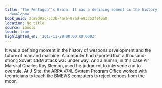 ```yaml
---
title: 'The Pentagon''s Brain: It was a defining moment in the history of weapons
  developme…'
book_uuid: 2ca8d9ad-3c3b-4ac6-97ad-e93c52f140a0
location: No title
source: ibooks
touch: true
highlighted_on: '2015-11-28T00:00:00.000Z'
---
```


It was a defining moment in the history of weapons development and the future of man and machine. A computer had reported that a thousand-strong Soviet ICBM attack was under way. And a human, in this case Air Marshal Charles Roy Slemon, used his judgment to intervene and to overrule. At J-Site, the ARPA 474L System Program Office worked with technicians to teach the BMEWS computers to reject echoes from the moon.